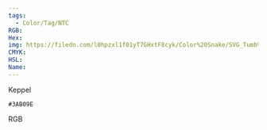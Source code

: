 ```yaml
---
tags:
  - Color/Tag/NTC
RGB:
Hex:
img: https://filedn.com/l0hpzxl1f01yT7GHxtF8cyk/Color%20Snake/SVG_Tumb%20Mass%20No%20Name/3AB09E.svg
CMYK:
HSL:
Name:
---
```

Keppel
```palette
#3AB09E
```
RGB
